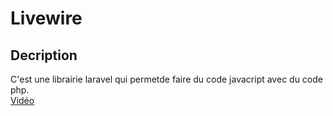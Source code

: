 # Livewire

## Decription

C'est une librairie laravel qui permetde faire du code javacript avec du code php.  
[Vidéo](https://www.youtube.com/watch?v=fhKcI3HAP98&list=PLEhEHUEU3x5pcQJHE8WBLqlHt2o3q5O-f&index=7)
